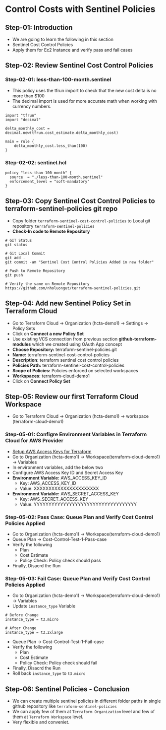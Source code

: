 # Control Costs with Sentinel Policies

## Step-01: Introduction
- We are going to learn the following in this section
- Sentinel Cost Control Policies
- Apply them for Ec2 Instance and verify pass and fail cases

## Step-02: Review Sentinel Cost Control Policies
### Step-02-01: less-than-100-month.sentinel
- This policy uses the tfrun import to check that the new cost delta is no more than \$100
- The decimal import is used for more accurate math when working with currency numbers.
```t
import "tfrun"
import "decimal"

delta_monthly_cost = decimal.new(tfrun.cost_estimate.delta_monthly_cost)

main = rule {
    delta_monthly_cost.less_than(100)
}
```

### Step-02-02: sentinel.hcl
```t
policy "less-than-100-month" {
  source  = "./less-than-100-month.sentinel"
  enforcement_level = "soft-mandatory"
}
```

## Step-03: Copy Sentinel Cost Control Policies to terraform-sentinel-policies git repo
- Copy folder `terraform-sentinel-cost-control-policies` to Local git repository `terraform-sentinel-policies`
- **Check-In code to Remote Repository**
```t
# GIT Status
git status

# Git Local Commit
git add .
git commit -am "Sentinel Cost Control Policies Added in new folder"

# Push to Remote Repository
git push

# Verify the same on Remote Repository
https://github.com/nholuongut/terraform-sentinel-policies.git
```

## Step-04: Add new Sentinel Policy Set in Terraform Cloud
- Go to Terraform Cloud -> Organization (hcta-demo1) -> Settings -> Policy Sets
- Click on **Connect a new Policy Set**
- Use existing VCS connection from previous section **github-terraform-modules** which we created using OAuth App concept
- **Choose Repository:** terraform-sentinel-policies.git
- **Name:** terraform-sentinel-cost-control-policies
- **Description:** terraform sentinel cost control policies
- **Policies Path:** terraform-sentinel-cost-control-policies
- **Scope of Policies:** Policies enforced on selected workspaces
- **Workspaces:** terraform-cloud-demo1
- Click on **Connect Policy Set**

## Step-05: Review our first Terraform Cloud Workspace
- Go to Terraform Cloud -> Organization (hcta-demo1) -> workspace (terraform-cloud-demo1)
### Step-05-01: Configre Environment Variables in Terraform Cloud for AWS Provider
- [Setup AWS Access Keys for Terraform](https://registry.terraform.io/providers/hashicorp/aws/latest/docs#environment-variables)
- Go to Organization (hcta-demo1) -> Workspace(terraform-cloud-demo1) -> Variables
- In environment variables, add the below two
- Configure AWS Access Key ID and Secret Access Key  
- **Environment Variable:** AWS_ACCESS_KEY_ID
  - Key: AWS_ACCESS_KEY_ID
  - Value: XXXXXXXXXXXXXXXXXXXXXX
- **Environment Variable:** AWS_SECRET_ACCESS_KEY
  - Key: AWS_SECRET_ACCESS_KEY
  - Value: YYYYYYYYYYYYYYYYYYYYYYYYYYYYYYYYYYY

### Step-05-02: Pass Case: Queue Plan and Verify Cost Control Policies Applied
- Go to Organization (hcta-demo1) -> Workspace(terraform-cloud-demo1) 
- Queue Plan -> Cost-Control-Test-1-Pass-case
- Verify the following
  - Plan
  - Cost Estimate
  - Policy Check:  Policy check should pass
- Finally, Disacrd the Run

### Step-05-03: Fail Case: Queue Plan and Verify Cost Control Policies Applied
- Go to Organization (hcta-demo1) -> Workspace(terraform-cloud-demo1) -> Variables
- Update `instance_type` Variable
```t
# Before Change
instance_type = t3.micro

# After Change
instance_type = t3.2xlarge
```
- Queue Plan -> Cost-Control-Test-1-Fail-case
- Verify the following
  - Plan
  - Cost Estimate
  - Policy Check:  Policy check should fail
- Finally, Disacrd the Run
- Roll back `instance_type` to `t3.micro`

## Step-06: Sentinel Policies  - Conclusion
- We can create multiple sentinel policies in different folder paths in single github repository like `terraform-sentinel-policies`
- We can apply few of them at `Terraform Organization` level and few of them at `Terraform Workspace` level.
- Very flexible and conveniet.
